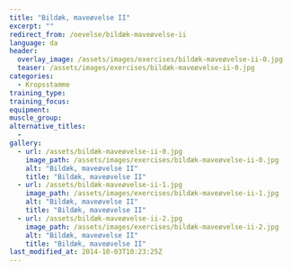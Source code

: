 ```yaml
---
title: "Bildæk, maveøvelse II"
excerpt: ""
redirect_from: /oevelse/bildæk-maveøvelse-ii
language: da
header:
  overlay_image: /assets/images/exercises/bildæk-maveøvelse-ii-0.jpg
  teaser: /assets/images/exercises/bildæk-maveøvelse-ii-0.jpg
categories:
  - Kropsstamme
training_type: 
training_focus: 
equipment:
muscle_group:
alternative_titles:
  - 
gallery:
  - url: /assets/bildæk-maveøvelse-ii-0.jpg
    image_path: /assets/images/exercises/bildæk-maveøvelse-ii-0.jpg
    alt: "Bildæk, maveøvelse II"
    title: "Bildæk, maveøvelse II"
  - url: /assets/bildæk-maveøvelse-ii-1.jpg
    image_path: /assets/images/exercises/bildæk-maveøvelse-ii-1.jpg
    alt: "Bildæk, maveøvelse II"
    title: "Bildæk, maveøvelse II"
  - url: /assets/bildæk-maveøvelse-ii-2.jpg
    image_path: /assets/images/exercises/bildæk-maveøvelse-ii-2.jpg
    alt: "Bildæk, maveøvelse II"
    title: "Bildæk, maveøvelse II"
last_modified_at: 2014-10-03T10:23:25Z
---
```



